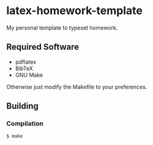 # latex-homework-template
My personal template to typeset homework.

## Required Software
- pdflatex
- BibTeX
- GNU Make

Otherwise just modify the Makefile to your preferences.

## Building
### Compilation
```shell
$ make
```
 
